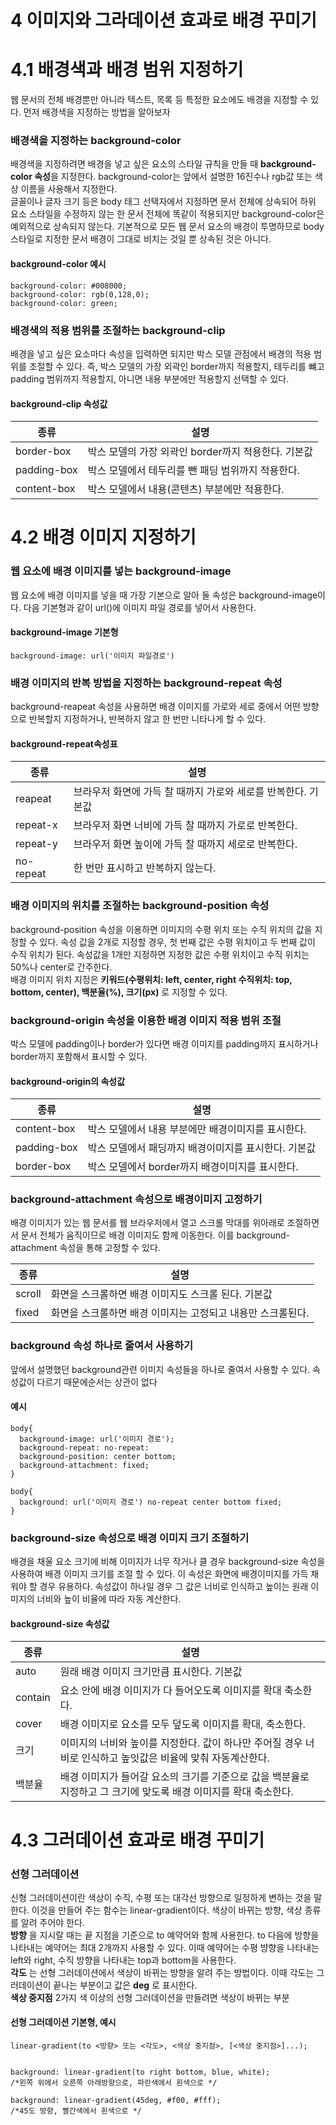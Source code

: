 # 4 이미지와 그라데이션 효과로 배경 꾸미기

# 4.1 배경색과 배경 범위 지정하기
웹 문서의 전체 배경뿐만 아니라 텍스트, 목록 등 특정한 요소에도 배경을 지정할 수 있다. 먼저 배경색을 지정하는 방법을 알아보자

### 배경색을 지정하는 background-color
배경색을 지정하려면 배경을 넣고 싶은 요소의 스타일 규칙을 만들 때 **background-color 속성**을 지정한다. background-color는 앞에서 설명한 16진수나 rgb값 또는 색상 이름을 사용해서 지정한다. <br>
글꼴이나 글자 크기 등은 body 태그 선택자에서 지정하면 문서 전체에 상속되어 하위 요소 스타일을 수정하지 않는 한 문서 전체에 똑같이 적용되지만 background-color은 예외적으로 상속되지 않는다. 기본적으로 모든 웹 문서 요소의 배경이 투명하므로 body 스타일로 지정한 문서 배경이 그대로 비치는 것일 뿐 상속된 것은 아니다.
#### background-color 예시
```
background-color: #008000;
background-color: rgb(0,128,0);
background-color: green;
```
### 배경색의 적용 범위를 조절하는 background-clip
배경을 넣고 싶은 요소마다 속성을 입력하면 되지만 박스 모델 관점에서 배경의 적용 범위를 조절할 수 있다. 즉, 박스 모델의 가장 외곽인 border까지 적용할지, 테두리를 뺴고 padding 범위까지 적용할지, 아니면 내용 부분에만 적용할지 선택할 수 있다.
#### background-clip 속성값
<table>
  <thead>
    <tr>
      <th>종류</th>
      <th>설명</th>
    </tr>
  </thead>
  <tbody>
    <tr>
      <td>border-box</td>
      <td>박스 모델의 가장 외곽인 border까지 적용한다. 기본값</td>
    </tr>
    <tr>
      <td>padding-box</td>
      <td>박스 모델에서 테두리를 뺀 패딩 범위까지 적용한다.</td>
    </tr>
    <tr>
      <td>content-box</td>
      <td>박스 모델에서 내용(콘텐츠) 부분에만 적용한다.</td>
    </tr>
  </tbody>
</table>

# 4.2 배경 이미지 지정하기

### 웹 요소에 배경 이미지를 넣는 background-image
웹 요소에 배경 이미지를 넣을 때 가장 기본으로 알아 둘 속성은 background-image이다. 다음 기본형과 같이 url()에 이미지 파일 경로를 넣어서 사용한다.
#### background-image 기본형
```
background-image: url('이미지 파일경로')
```
### 배경 이미지의 반복 방법을 지정하는 background-repeat 속성
background-reapeat 속성을 사용하면 배경 이미지를 가로와 세로 중에서 어떤 방향으로 반복할지 지정하거나, 반복하지 않고 한 번만 니타나게 할 수 있다.
#### background-repeat속성표

<table>
  <thead>
    <tr>
      <th>종류</th>
      <th>설명</th>
    </tr>
  </thead>
  <tbody>
    <tr>
      <td>reapeat</td>
      <td>브라우저 화면에 가득 찰 때까지 가로와 세로를 반복한다. 기본값</td>
    </tr>
    <tr>
      <td>repeat-x</td>
      <td>브라우저 화면 너비에 가득 찰 때까지 가로로 반복한다.</td>
    </tr>
    <tr>
      <td>repeat-y</td>
      <td>브라우저 화면 높이에 가득 찰 때까지 세로로 반복한다.</td>
    </tr>
    <tr>
      <td>no-repeat</td>
      <td>한 번만 표시하고 반복하지 않는다.</td>
  </tbody>
</table>

### 배경 이미지의 위치를 조절하는 background-position 속성
background-position 속성을 이용하면 이미지의 수평 위치 또는 수직 위치의 값을 지정할 수 있다. 속성 값을 2개로 지정할 경우, 첫 번째 값은 수평 위치이고 두 번째 값이 수직 위치가 된다. 속성값을 1개만 지정하면 지정한 값은 수평 위치이고 수직 위치는 50%나 center로 간주한다. <br>
배경 이미지 위치 지정은 **키워드(수평위치: left, center, right 수직위치: top, bottom, center), 백분율(%), 크기(px)** 로 지정할 수 있다.

### background-origin 속성을 이용한 배경 이미지 적용 범위 조절
박스 모델에 padding이나 border가 있다면 배경 이미지를 padding까지 표시하거나 border까지 포함해서 표시할 수 있다. 
#### background-origin의 속성값
<table>
  <thead>
    <tr>
      <th>종류</th>
      <th>설명</th>
    </tr>
  </thead>
  <tbody>
    <tr>
      <td>content-box</td>
      <td>박스 모델에서 내용 부분에만 배경이미지를 표시한다.</td>
    </tr>
    <tr>
      <td>padding-box</td>
      <td>박스 모델에서 패딩까지 배경이미지를 표시한다. 기본값</td>
    </tr>
    <tr>
      <td>border-box</td>
      <td>박스 모델에서 border까지 배경이미지를 표시한다.</td>
    </tr>
  </tbody>
</table>

### background-attachment 속성으로 배경이미지 고정하기
배경 이미지가 있는 웹 문서를 웹 브라우저에서 열고 스크롤 막대를 위아래로 조절하면서 문서 전체가 움직이므로 배경 이미지도 함께 이동한다. 이를 background-attachment 속성을 통해 고정할 수 있다.

<table>
  <thead>
    <tr>
      <th>종류</th>
      <th>설명</th>
    </tr>
  </thead>
  <tbody>
    <tr>
      <td>scroll</td>
      <td>화면을 스크롤하면 배경 이미지도 스크롤 된다. 기본값</td>
    </tr>
    <tr>
      <td>fixed</td>
      <td>화면을 스크롤하면 배경 이미지는 고정되고 내용만 스크롤된다.</td>
    </tr>
  </tbody>
</table>

### background 속성 하나로 줄여서 사용하기
앞에서 설명했던 background관련 이미지 속성들을 하나로 줄여서 사용할 수 있다. 속성값이 다르기 때문에순서는 상관이 없다
#### 예시
```
body{
  background-image: url('이미지 경로');
  background-repeat: no-repeat:
  background-position: center bottom;
  background-attachment: fixed;
}

body{
  background: url('이미지 경로') no-repeat center bottom fixed;
}  
```

### background-size 속성으로 배경 이미지 크기 조절하기
배경을 채울 요소 크기에 비해 이미지가 너무 작거나 클 경우 background-size 속성을 사용하여 배경 이미지 크기를 조절 할 수 있다. 이 속성은 화면에 배경이미지를 가득 채워야 할 경우 유용하다. 속성값이 하나일 경우 그 값은 너비로 인식하고 높이는 원래 이미지의 너비와 높이 비율에 따라 자동 계산한다.
#### background-size 속성값 
<table>
  <thead>
    <tr>
      <th>종류</th>
      <th>설명</th>
    </tr>
  </thead>
  <tbody>
    <tr>
      <td>auto</td>
      <td>원래 배경 이미지 크기만큼 표시한다. 기본값</td>
    </tr>
    <tr>
      <td>contain</td>
      <td>요소 안에 배경 이미지가 다 들어오도록 이미지를 확대 축소한다.</td>
    </tr>
    <tr>
      <td>cover</td>
      <td>배경 이미지로 요소를 모두 덮도록 이미지를 확대, 축소한다.</td>
    </tr>
    <tr>
      <td>크기</td>
      <td>이미지의 너비와 높이를 지정한다. 값이 하나만 주어질 경우 너비로 인식하고 높잇값은 비율에 맞춰 자동계산한다.</td>
    <tr>
      <td>백분율</td>
      <td>배경 이미지가 들어갈 요소의 크기를 기준으로 값을 백분율로 지정하고 그 크기에 맞도록 배경 이미지를 확대 축소한다.</td>
    </tr>
  </tbody>
</table>

# 4.3 그러데이션 효과로 배경 꾸미기

### 선형 그러데이션
신형 그러데이션이란 색상이 수직, 수평 또는 대각선 방향으로 일정하게 변하는 것을 말한다. 이것을 만들어 주는 함수는 linear-gradient이다. 색상이 바뀌는 방향, 색상 종류를 알려 주어야 한다. <br>
**방향** 을 지시랄 때는 끝 지점을 기준으로 to 예약어와 함께 사용한다. to 다음에 방향을 나타내는 예약어는 최대 2개까지 사용할 수 있다. 이때 예약어는 수평 뱡향을 나타내는 left와 right, 수직 방향을 나타내는 top과 bottom을 사용한다. <br>
**각도** 는 선형 그러데이션에서 색상이 바뀌는 방향을 알려 주는 방법이다. 이때 각도는 그러데이션이 끝나는 부분이고 값은 **deg** 로 표시한다. <br>
**색상 중지점** 2가지 색 이상의 선형 그러데이션을 만들려면 색상이 바뀌는  부분


#### 선형 그러데이션 기본형, 예시
```
linear-gradient(to <방향> 또는 <각도>, <색상 중지점>, [<색상 중지점>]...);


background: linear-gradient(to right bottom, blue, white);
/*왼쪽 위에서 오른쪽 아래방향으로, 파란색에서 흰색으로 */

background: linear-gradient(45deg, #f00, #fff);
/*45도 방향, 빨간색에서 흰색으로 */
```




















































































